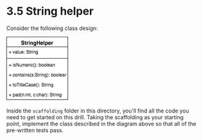 # 3.5 String helper

Consider the following class design: 

![diagram depecting class to be created](class_design.png)


Inside the `scaffolding` folder in this directory, you'll find all the code you need to get started on this drill. Taking the scaffolding as your starting point, implement the class described in the diagram above so that all of the pre-written tests pass.